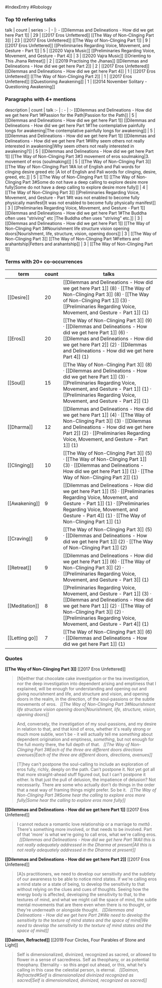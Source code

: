 #IndexEntry #Robology

### Top 10 referring talks
talk | count | series
:- | - |: -
[[Dilemmas and Delineations - How did we get here Part 1]] | 29 | [[2017 Eros Unfettered]]
[[The Way of Non-Clinging Part 3]] | 23 | [[2017 Eros Unfettered]]
[[The Way of Non-Clinging Part 1]] | 9 | [[2017 Eros Unfettered]]
[[Preliminaries Regarding Voice, Movement, and Gesture - Part 1]] | 5 | [[2020 Vajra Music]]
[[Preliminaries Regarding Voice, Movement, and Gesture - Part 4]] | 3 | [[2020 Vajra Music]]
[[Orienting to This Jhana Retreat]] | 2 | [[2019 Practising the Jhanas]]
[[Dilemmas and Delineations - How did we get here Part 2]] | 2 | [[2017 Eros Unfettered]]
[[Dilemmas and Delineations - How did we get here Part 4]] | 1 | [[2017 Eros Unfettered]]
[[The Way of Non-Clinging Part 2]] | 1 | [[2017 Eros Unfettered]]
[[Questioning Awakening]] | 1 | [[2014 November Solitary - Questioning Awakening]]

### Paragraphs with 4+ mentions
description | count | talk
:- | : - | :-
[[Dilemmas and Delineations - How did we get here Part 1#Passion for the Path\|Passion for the Path]] | 5 | [[Dilemmas and Delineations - How did we get here Part 1]]
[[Dilemmas and Delineations - How did we get here Part 1#The contemplative painfully longs for awakening\|The contemplative painfully longs for awakening]] | 5 | [[Dilemmas and Delineations - How did we get here Part 1]]
[[Dilemmas and Delineations - How did we get here Part 1#Why seem others not really interested in awakening\|Why seem others not really interested in awakening?]] | 5 | [[Dilemmas and Delineations - How did we get here Part 1]]
[[The Way of Non-Clinging Part 3#3 movement of eros soulmaking\|3. movement of eros (soulmaking)]] | 5 | [[The Way of Non-Clinging Part 3]]
[[The Way of Non-Clinging Part 1#A lot of English and Pali words for clinging desire greed etc \|A lot of English and Pali words for clinging, desire, greed, etc.]] | 5 | [[The Way of Non-Clinging Part 1]]
[[The Way of Non-Clinging Part 3#Some do not have a deep calling to explore desire more fully\|Some do not have a deep calling to explore desire more fully]] | 4 | [[The Way of Non-Clinging Part 3]]
[[Preliminaries Regarding Voice, Movement, and Gesture - Part 1#It was not enabled to become fully physically manifest\|It was not enabled to become fully physically manifest]] | 3 | [[Preliminaries Regarding Voice, Movement, and Gesture - Part 1]]
[[Dilemmas and Delineations - How did we get here Part 1#The Buddha often uses "striving" etc \|The Buddha often uses "striving" etc.]] | 3 | [[Dilemmas and Delineations - How did we get here Part 1]]
[[The Way of Non-Clinging Part 3#Nourishment life structure vision opening doors\|Nourishment, life, structure, vision, opening doors]] | 3 | [[The Way of Non-Clinging Part 3]]
[[The Way of Non-Clinging Part 1#Fetters and arahantship\|Fetters and arahantship]] | 3 | [[The Way of Non-Clinging Part 1]]

### Terms with 20+ co-occurrences
term | count | talks
-|-|-
[[Desire]] | 20 | <span class="counts">[[Dilemmas and Delineations - How did we get here Part 1]] (8) · [[The Way of Non-Clinging Part 3]] (8) · [[The Way of Non-Clinging Part 1]] (3) · [[Preliminaries Regarding Voice, Movement, and Gesture - Part 1]] (1)</span> 
[[Eros]] | 20 | <span class="counts">[[The Way of Non-Clinging Part 3]] (9) · [[Dilemmas and Delineations - How did we get here Part 1]] (6) · [[Dilemmas and Delineations - How did we get here Part 2]] (2) · [[Dilemmas and Delineations - How did we get here Part 4]] (1)</span> 
[[Soul]] | 15 | <span class="counts">[[The Way of Non-Clinging Part 3]] (8) · [[Dilemmas and Delineations - How did we get here Part 1]] (3) · [[Preliminaries Regarding Voice, Movement, and Gesture - Part 1]] (1) · [[Preliminaries Regarding Voice, Movement, and Gesture - Part 2]] (1)</span> 
[[Dharma]] | 12 | <span class="counts">[[Dilemmas and Delineations - How did we get here Part 1]] (4) · [[The Way of Non-Clinging Part 3]] (3) · [[Dilemmas and Delineations - How did we get here Part 2]] (2) · [[Preliminaries Regarding Voice, Movement, and Gesture - Part 1]] (1)</span> 
[[Clinging]] | 10 | <span class="counts">[[The Way of Non-Clinging Part 3]] (5) · [[The Way of Non-Clinging Part 1]] (3) · [[Dilemmas and Delineations - How did we get here Part 1]] (1) · [[The Way of Non-Clinging Part 2]] (1)</span> 
[[Awakening]] | 9 | <span class="counts">[[Dilemmas and Delineations - How did we get here Part 1]] (5) · [[Preliminaries Regarding Voice, Movement, and Gesture - Part 1]] (1) · [[Preliminaries Regarding Voice, Movement, and Gesture - Part 4]] (1) · [[The Way of Non-Clinging Part 1]] (1)</span> 
[[Craving]] | 9 | <span class="counts">[[The Way of Non-Clinging Part 3]] (5) · [[Dilemmas and Delineations - How did we get here Part 1]] (2) · [[The Way of Non-Clinging Part 1]] (2)</span> 
[[Retreat]] | 9 | <span class="counts">[[Dilemmas and Delineations - How did we get here Part 1]] (6) · [[The Way of Non-Clinging Part 3]] (2) · [[Preliminaries Regarding Voice, Movement, and Gesture - Part 3]] (1)</span> 
[[Meditation]] | 8 | <span class="counts">[[Preliminaries Regarding Voice, Movement, and Gesture - Part 1]] (3) · [[Dilemmas and Delineations - How did we get here Part 1]] (2) · [[The Way of Non-Clinging Part 3]] (2) · [[Preliminaries Regarding Voice, Movement, and Gesture - Part 4]] (1)</span> 
[[Letting go]] | 7 | <span class="counts">[[The Way of Non-Clinging Part 3]] (6) · [[Dilemmas and Delineations - How did we get here Part 1]] (1)</span> 

### Quotes
**[[The Way of Non-Clinging Part 3]]**
<span class="counts">[[2017 Eros Unfettered]]</span>
> [N]either that chocolate cake investigation or the tea investigation, nor the deep investigation into dependent arising and emptiness that I explained, will be enough for understanding and opening out and giving nourishment and life, and structure and vision, and opening doors in the realm, in the direction, of the soul-passions or the subtle movements of eros. &nbsp;&nbsp;<span class="counts">_[[The Way of Non-Clinging Part 3#Nourishment life structure vision opening doors|Nourishment, life, structure, vision, opening doors]]_</span>

> And, conversely, the investigation of my soul-passions, and my desire in relation to that, and that kind of eros, whether it's really strong or much more subtle, won't be - it will actually tell me _something_ about dependent origination and emptiness, _something_, but not enough for the full monty there, the full depth of that. &nbsp;&nbsp;<span class="counts">_[[The Way of Non-Clinging Part 3#Each of the three are different doors directions avenues|Each of the three are different doors, directions, avenues]]_</span>

> [T]hey can't postpone the soul-calling to include an exploration of eros fully, richly, deeply on the path. Can't postpone it. Not yet got all that more straight-ahead stuff figured out, but I can't postpone it either. Is that just the pull of delusion, the impatience of delusion? Not necessarily. There are some who actually don't do things in the order that a neat way of framing things might prefer. So be it. &nbsp;&nbsp;<span class="counts">_[[The Way of Non-Clinging Part 3#Some hear the calling to explore eros more fully|Some hear the calling to explore eros more fully]]_</span>

**[[Dilemmas and Delineations - How did we get here Part 1]]**
<span class="counts">[[2017 Eros Unfettered]]</span>
> I cannot reduce a romantic love relationship or a marriage to _mettā_ . There's something more involved, or that needs to be involved. Part of that 'more' is what we're going to call eros, what we're calling eros. &nbsp;&nbsp;<span class="counts">_[[Dilemmas and Delineations - How did we get here Part 1#All this is not really adequately addressed in the Dharma at present|All this is not really adequately addressed in the Dharma at present]]_</span>

**[[Dilemmas and Delineations - How did we get here Part 2]]**
<span class="counts">[[2017 Eros Unfettered]]</span>
> [A]s practitioners, we need to develop our sensitivity and the subtlety of our awareness to be able to notice mind states. If we're calling eros a mind state or a state of being, to develop the sensitivity to that without relying on the clues and cues of thoughts. Seeing how the energy body is affected, developing the sensitivity to that, to the textures of mind, and what we might call the space of mind, the subtle mental movements that are there even when there is no thought, or they're underneath or alongside thought. &nbsp;&nbsp;<span class="counts">_[[Dilemmas and Delineations - How did we get here Part 2#We need to develop the sensitivity to the texture of mind states and the space of mind|We need to develop the sensitivity to the texture of mind states and the space of mind]]_</span>

**[[Daimon, Refracted]]**
<span class="counts">[[2019 Four Circles, Four Parables of Stone and Light]]</span>
> Self is dimensionalized, divinized, recognized as sacred, or allowed to flower in a sense of sacredness. Self as theophany, or as potential theophany. Eternality - so this angel out ahead, or this, what he's calling in this case the celestial person, is eternal. &nbsp;&nbsp;<span class="counts">_[[Daimon, Refracted#Self is dimensionalized divinized recognized as sacred|Self is dimensionalized, divinized, recognized as sacred]]_</span>


